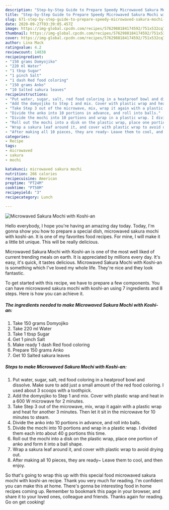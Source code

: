 ```yaml
---
description: "Step-by-Step Guide to Prepare Speedy Microwaved Sakura Mochi with Koshi-an"
title: "Step-by-Step Guide to Prepare Speedy Microwaved Sakura Mochi with Koshi-an"
slug: 671-step-by-step-guide-to-prepare-speedy-microwaved-sakura-mochi-with-koshi-an
date: 2020-09-27T03:39:05.457Z
image: https://img-global.cpcdn.com/recipes/5762988184174592/751x532cq70/microwaved-sakura-mochi-with-koshi-an-recipe-main-photo.jpg
thumbnail: https://img-global.cpcdn.com/recipes/5762988184174592/751x532cq70/microwaved-sakura-mochi-with-koshi-an-recipe-main-photo.jpg
cover: https://img-global.cpcdn.com/recipes/5762988184174592/751x532cq70/microwaved-sakura-mochi-with-koshi-an-recipe-main-photo.jpg
author: Lina Mack
ratingvalue: 4.2
reviewcount: 14838
recipeingredient:
- "150 grams Domyojiko"
- "220 ml Water"
- "1 tbsp Sugar"
- "1 pinch Salt"
- "1 dash Red food coloring"
- "150 grams Anko"
- "10 Salted sakura leaves"
recipeinstructions:
- "Put water, sugar, salt, red food coloring in a heatproof bowl and dissolve. Make sure to add just a small amount of the red food coloring. I used about 3 scoops with a toothpick."
- "Add the domyojiko to Step 1 and mix. Cover with plastic wrap and heat in a 600 W microwave for 2 minutes."
- "Take Step 3 out of the microwave, mix, wrap it again with a plastic wrap and heat for another 3 minutes. Then let it sit in the microwave for 10 minutes to steam."
- "Divide the anko into 10 portions in advance, and roll into balls."
- "Divide the mochi into 10 portions and wrap in a plastic wrap. I divided them each into about 40 g portions this time."
- "Roll out the mochi into a disk on the plastic wrap, place one portion of anko and form it into a ball shape."
- "Wrap a sakura leaf around it, and cover with plastic wrap to avoid drying out."
- "After making all 10 pieces, they are ready~ Leave them to cool, and then enjoy."
categories:
- Recipe
tags:
- microwaved
- sakura
- mochi

katakunci: microwaved sakura mochi 
nutrition: 266 calories
recipecuisine: American
preptime: "PT24M"
cooktime: "PT50M"
recipeyield: "3"
recipecategory: Lunch

---
```



![Microwaved Sakura Mochi with Koshi-an](https://img-global.cpcdn.com/recipes/5762988184174592/751x532cq70/microwaved-sakura-mochi-with-koshi-an-recipe-main-photo.jpg)

Hello everybody, I hope you're having an amazing day today. Today, I'm gonna show you how to prepare a special dish, microwaved sakura mochi with koshi-an. It is one of my favorites food recipes. For mine, I will make it a little bit unique. This will be really delicious.



Microwaved Sakura Mochi with Koshi-an is one of the most well liked of current trending meals on earth. It is appreciated by millions every day. It's easy, it's quick, it tastes delicious. Microwaved Sakura Mochi with Koshi-an is something which I've loved my whole life. They're nice and they look fantastic.


To get started with this recipe, we have to prepare a few components. You can have microwaved sakura mochi with koshi-an using 7 ingredients and 8 steps. Here is how you can achieve it.

<!--inarticleads1-->

##### The ingredients needed to make Microwaved Sakura Mochi with Koshi-an:

1. Take 150 grams Domyojiko
1. Take 220 ml Water
1. Take 1 tbsp Sugar
1. Get 1 pinch Salt
1. Make ready 1 dash Red food coloring
1. Prepare 150 grams Anko
1. Get 10 Salted sakura leaves




<!--inarticleads2-->

##### Steps to make Microwaved Sakura Mochi with Koshi-an:

1. Put water, sugar, salt, red food coloring in a heatproof bowl and dissolve. Make sure to add just a small amount of the red food coloring. I used about 3 scoops with a toothpick.
1. Add the domyojiko to Step 1 and mix. Cover with plastic wrap and heat in a 600 W microwave for 2 minutes.
1. Take Step 3 out of the microwave, mix, wrap it again with a plastic wrap and heat for another 3 minutes. Then let it sit in the microwave for 10 minutes to steam.
1. Divide the anko into 10 portions in advance, and roll into balls.
1. Divide the mochi into 10 portions and wrap in a plastic wrap. I divided them each into about 40 g portions this time.
1. Roll out the mochi into a disk on the plastic wrap, place one portion of anko and form it into a ball shape.
1. Wrap a sakura leaf around it, and cover with plastic wrap to avoid drying out.
1. After making all 10 pieces, they are ready~ Leave them to cool, and then enjoy.




So that's going to wrap this up with this special food microwaved sakura mochi with koshi-an recipe. Thank you very much for reading. I'm confident you can make this at home. There's gonna be interesting food in home recipes coming up. Remember to bookmark this page in your browser, and share it to your loved ones, colleague and friends. Thanks again for reading. Go on get cooking!
